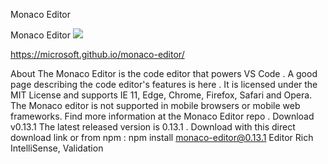Monaco Editor

Monaco Editor
![](../_resources/33b348dfe84482e800d0166a742ef8c5.png)

[](../_resources/7d1129b796bc46a766e93bf61fcc95ce.bin)https://microsoft.github.io/monaco-editor/

About The Monaco Editor is the code editor that powers VS Code . A good page describing the code editor's features is here . It is licensed under the MIT License and supports IE 11, Edge, Chrome, Firefox, Safari and Opera. The Monaco editor is not supported in mobile browsers or mobile web frameworks. Find more information at the Monaco Editor repo . Download v0.13.1 The latest released version is 0.13.1 . Download with this direct download link or from npm : npm install monaco-editor@0.13.1 Editor Rich IntelliSense, Validation